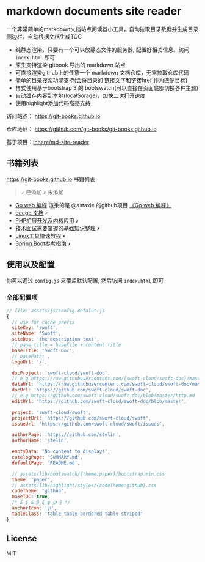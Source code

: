 # markdown documents site reader

一个非常简单的markdown文档站点阅读器小工具，自动拉取目录数据并生成目录侧边栏，自动根据文档生成TOC

- 纯静态渲染，只要有一个可以放静态文件的服务器, 配置好相关信息。访问 `index.html` 即可
- 原生支持渲染 gitbook 导出的 markdown 站点
- 可直接渲染github上的任意一个 markdown 文档仓库，无需拉取仓库代码
- 简单的目录搜索功能支持(会将目录的 链接文字和链接href 作为匹配目标)
- 样式使用基于bootstrap 3 的 bootswatch(可以直接在页面底部切换各种主题)
- 自动缓存内容到本地(localSorage)，加快二次打开速度
- 使用highlight添加代码高亮支持

访问站点： https://git-books.github.io

仓库地址： https://github.com/git-books/git-books.github.io

基于项目：[inhere/md-site-reader](https://github.com/inhere/md-site-reader.git)

## 书籍列表

https://git-books.github.io 书籍列表

> `✓` 已添加 `✗` 未添加

- [Go web 编程](https://git-books.github.io/books/go-web-programme/) 渲染的是 @astaxie 的github项目 [《Go web 编程》](https://github.com/astaxie/build-web-application-with-golang)
- [beego 文档](https://git-books.github.io/books/beego/) `✓`
- [PHP扩展开发及内核应用](https://github.com/walu/phpbook) `✗`
- [技术面试需要掌握的基础知识整理](https://github.com/CyC2018/Interview-Notebook) `✗`
- [Linux工具快速教程](https://github.com/me115/linuxtools_rst) `✗`
- [Spring Boot参考指南](https://github.com/qibaoguang/Spring-Boot-Reference-Guide) `✗`

## 使用以及配置

你可以通过 `config.js` 来覆盖默认配置, 然后访问 `index.html` 即可

### 全部配置项

```js
// file: assets/js/config.defalut.js
{
  // use for cache prefix
  siteKey: 'swoft',
  siteName: 'Swoft',
  siteDes: 'the description text',
  // page title = baseTile + content title
  baseTitle: 'Swoft Doc',
  // basePath: ,
  logoUrl: '/',

  docProject: 'swoft-cloud/swoft-doc',
  // e.g https://raw.githubusercontent.com/{swoft-cloud/swoft-doc}/master/{beanfactory.md}
  dataUrl: 'https://raw.githubusercontent.com/swoft-cloud/swoft-doc/master/',
  docUrl: 'https://github.com/swoft-cloud/swoft-doc',
  // e.g https://github.com/swoft-cloud/swoft-doc/blob/master/http.md
  editUrl: 'https://github.com/swoft-cloud/swoft-doc/blob/master',

  project: 'swoft-cloud/swoft',
  projectUrl: 'https://github.com/swoft-cloud/swoft',
  issueUrl: 'https://github.com/swoft-cloud/swoft/issues',

  authorPage: 'https://github.com/stelin',
  authorName: 'stelin',

  emptyData: 'No content to display!',
  catelogPage: 'SUMMARY.md',
  defaultPage: 'README.md',

  // assets/lib/bootswatch/{theme:paper}/bootstrap.min.css
  theme: 'paper',
  // assets/lib/highlight/styles/{codeTheme:github}.css
  codeTheme: 'github',
  makeTOC: true,
  /* £ $ & β ξ ψ ℘ § */
  anchorIcon: '℘',
  tableClass: 'table table-bordered table-striped'
}
```

## License

MIT
